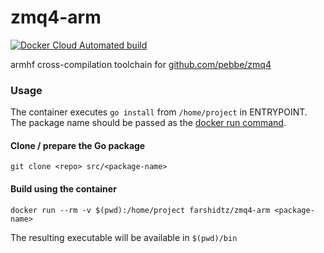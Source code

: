# zmq4-arm
[![Docker Cloud Automated build](https://img.shields.io/docker/cloud/automated/farshidtz/zmq4-arm.svg)](https://hub.docker.com/r/farshidtz/zmq4-arm)


armhf cross-compilation toolchain for [github.com/pebbe/zmq4](https://github.com/pebbe/zmq4)

### Usage
The container executes `go install` from `/home/project` in ENTRYPOINT. The package name should be passed as the [docker run command](https://docs.docker.com/engine/reference/run/#cmd-default-command-or-options).
#### Clone / prepare the Go package
```
git clone <repo> src/<package-name>
```
#### Build using the container
```
docker run --rm -v $(pwd):/home/project farshidtz/zmq4-arm <package-name>
```
The resulting executable will be available in `$(pwd)/bin`
